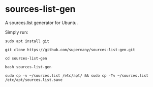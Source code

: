 # sources-list-gen

A sources.list generator for Ubuntu.

Simply run:
```
sudo apt install git
```
```
git clone https://github.com/supernany/sources-list-gen.git
```
```
cd sources-list-gen
```
```
bash sources-list-gen
```
```
sudo cp -v ~/sources.list /etc/apt/ && sudo cp -Tv ~/sources.list /etc/apt/sources.list.save
```
